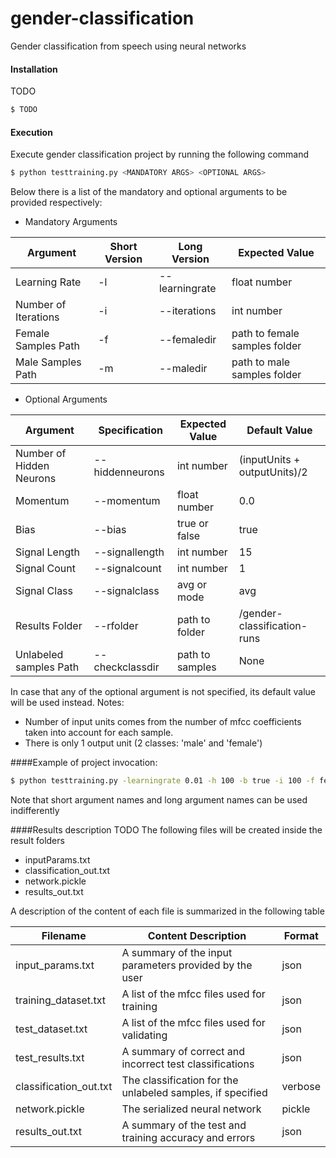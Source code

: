 # gender-classification
Gender classification from speech using neural networks

#### Installation
TODO

```bash
$ TODO
```
#### Execution
Execute gender classification project by running the following command

```bash
$ python testtraining.py <MANDATORY ARGS> <OPTIONAL ARGS>
```

Below there is a list of the mandatory and optional arguments to be provided respectively:

* Mandatory Arguments

| Argument                        |Short Version        | Long Version             | Expected Value                  |
|---------------------------------|---------------------|--------------------------|---------------------------------|
| Learning Rate                   |     -l              |    --learningrate        |          float number           |
| Number of Iterations            |     -i              |    --iterations          |          int number             |
| Female Samples Path             |     -f              |    --femaledir           |  path to female samples folder  |
| Male Samples Path               |     -m              |    --maledir             |  path to male samples folder    |

* Optional Arguments

| Argument                                 | Specification        |Expected Value        |Default Value                   |
|------------------------------------------|--------------------- |----------------------|--------------------------------|
| Number of Hidden Neurons                 |    --hiddenneurons   |          int number  | (inputUnits + outputUnits)/2   |
| Momentum                                 |--momentum            | float number         |   0.0                          |
| Bias                                     |--bias                | true or false        |   true                         |
| Signal Length                            |--signallength        | int number           |   15                           |
| Signal Count                             |--signalcount         | int number           |   1                            |
| Signal Class                             |--signalclass         | avg or mode          |  avg                           |
| Results Folder                           |--rfolder             | path to folder       |  /gender-classification-runs   |
| Unlabeled samples Path                   |--checkclassdir       | path to samples      |  None                          |


In case that any of the optional argument is not specified, its default value will be used instead.
Notes:
  * Number of input units comes from the number of mfcc coefficients taken into account for each sample.
  * There is only 1 output unit (2 classes: 'male' and 'female')

####Example of project invocation:

```bash
$ python testtraining.py -learningrate 0.01 -h 100 -b true -i 100 -f female -m male --rfolder my-classification-results
```
Note that short argument names and long argument names can be used indifferently


####Results description TODO
The following files will be created inside the result folders
* inputParams.txt
* classification_out.txt
* network.pickle
* results_out.txt

A description of the content of each file is summarized in the following table

|       Filename            |             Content Description                           |        Format          |
|---------------------------|-----------------------------------------------------------|------------------------|
| input_params.txt          | A summary of the input parameters provided by the user    | json                   |
| training_dataset.txt      | A list of the mfcc files used for training                | json                   |
| test_dataset.txt          | A list of the mfcc files used for validating              | json                   |
| test_results.txt          | A summary of correct and incorrect test classifications   | json                   |
| classification_out.txt    | The classification for the unlabeled samples, if specified| verbose                |
| network.pickle            | The serialized neural network                             | pickle                 |
| results_out.txt           | A summary of the test and training accuracy and errors    | json                   |

